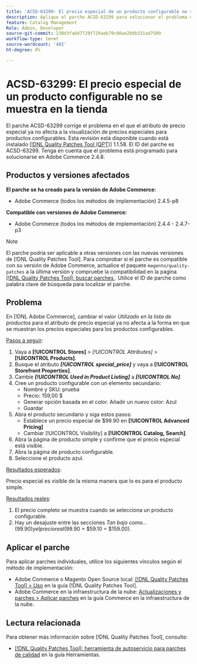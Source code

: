 ```yaml
---
title: 'ACSD-63299: El precio especial de un producto configurable no se muestra en la tienda'
description: Aplique el parche ACSD-63299 para solucionar el problema de Adobe Commerce en el que el atributo de precio especial ya no afecta a la visualización de precios especiales para productos configurables.
feature: Catalog Management
Role: Admin, Developer
source-git-commit: 238d3fa6d7729f729aeb79c98ae28db331ad7509
workflow-type: tm+mt
source-wordcount: '402'
ht-degree: 0%

---
```


# ACSD-63299: El precio especial de un producto configurable no se muestra en la tienda

El parche ACSD-63299 corrige el problema en el que el atributo de precio especial ya no afecta a la visualización de precios especiales para productos configurables. Esta revisión está disponible cuando está instalado [[!DNL Quality Patches Tool (QPT)]](/help/tools/quality-patches-tool/quality-patches-tool-to-self-serve-quality-patches.md) 1.1.58. El ID del parche es ACSD-63299. Tenga en cuenta que el problema está programado para solucionarse en Adobe Commerce 2.4.8.

## Productos y versiones afectados

**El parche se ha creado para la versión de Adobe Commerce:**

* Adobe Commerce (todos los métodos de implementación) 2.4.5-p8

**Compatible con versiones de Adobe Commerce:**

* Adobe Commerce (todos los métodos de implementación) 2.4.4 - 2.4.7-p3

>[!NOTE]
>
>El parche podría ser aplicable a otras versiones con las nuevas versiones de [!DNL Quality Patches Tool]. Para comprobar si el parche es compatible con su versión de Adobe Commerce, actualice el paquete `magento/quality-patches` a la última versión y compruebe la compatibilidad en la página [[!DNL Quality Patches Tool]: buscar parches ](https://experienceleague.adobe.com/tools/commerce-quality-patches/index.html). Utilice el ID de parche como palabra clave de búsqueda para localizar el parche.

## Problema

En [!DNL Adobe Commerce], cambiar el valor *Utilizado en la lista de productos* para el atributo de precio especial ya no afecta a la forma en que se muestran los precios especiales para los productos configurables.

<u>Pasos a seguir</u>:

1. Vaya a **[!UICONTROL Stores]** > *[!UICONTROL Attributes]* > **[!UICONTROL Products]**.
1. Busque el atributo ***[!UICONTROL special_price]*** y vaya a **[!UICONTROL Storefront Properties]**.
1. Cambie ***[!UICONTROL Used in Product Listing]*** a ***[!UICONTROL No]***.
1. Cree un producto configurable con un elemento secundario:
   * Nombre y SKU: prueba
   * Precio: 159,00 $
   * Generar opción basada en el color. Añadir un nuevo color: Azul
   * Guardar
1. Abra el producto secundario y siga estos pasos:
   * Establece un precio especial de $99.90 en **[!UICONTROL Advanced Pricing]**
   * Cambiar [!UICONTROL Visibility] a **[!UICONTROL Catalog, Search]**.
1. Abra la página de producto simple y confirme que el precio especial está visible.
1. Abra la página de producto configurable.
1. Seleccione el producto azul.

<u>Resultados esperados</u>:

Precio especial es visible de la misma manera que lo es para el producto simple.

<u>Resultados reales</u>:

1. El precio completo se muestra cuando se selecciona un producto configurable.
1. Hay un desajuste entre las secciones *Tan bajo como...* ($99.90) y el precio real ($99.90 + $59.10 = $159.00).

## Aplicar el parche

Para aplicar parches individuales, utilice los siguientes vínculos según el método de implementación:

* Adobe Commerce o Magento Open Source local: [[!DNL Quality Patches Tool] > Uso](/help/tools/quality-patches-tool/usage.md) en la guía [!DNL Quality Patches Tool].
* Adobe Commerce en la infraestructura de la nube: [Actualizaciones y parches > Aplicar parches](https://experienceleague.adobe.com/docs/commerce-cloud-service/user-guide/develop/upgrade/apply-patches.html) en la guía Commerce en la infraestructura de la nube.

## Lectura relacionada

Para obtener más información sobre [!DNL Quality Patches Tool], consulte:

* [[!DNL Quality Patches Tool]: herramienta de autoservicio para parches de calidad](/help/tools/quality-patches-tool/quality-patches-tool-to-self-serve-quality-patches.md) en la guía Herramientas.
